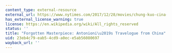 ```yaml
---
content_type: external-resource
external_url: https://www.nytimes.com/2017/12/28/movies/chung-kuo-cina-antonioni-moma-forgotten-masterpiece-a-china-travelogue.html
has_external_license_warning: true
license: https://en.wikipedia.org/wiki/All_rights_reserved
status: ''
title: "Forgotten Masterpiece: Antonioni\u2019s Travelogue from China"
uid: 23eb4c79-eab5-4cd9-a0ec-e5ab56080697
wayback_url: ''
---
```

